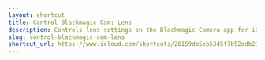 ```yaml
---
layout: shortcut
title: Control Blackmagic Cam: Lens
description: Controls lens settings on the Blackmagic Camera app for iOS
slug: control-blackmagic-cam-lens
shortcut_url: https://www.icloud.com/shortcuts/26159db5eb5345f7b52adb236d1b2248
---
```

